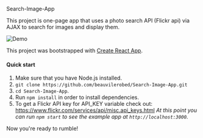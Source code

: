 Search-Image-App

This project is one-page app that uses a photo search API (Flickr api) via AJAX to search for images and display them.  

![Demo](public/demo.gif)

This project was bootstrapped with [Create React App](https://github.com/facebook/create-react-app).

#### Quick start

1.  Make sure that you have Node.js installed.
2.  `git clone https://github.com/beauvilerobed/Search-Image-App.git`
3.  `cd Search-Image-App`.<br />
4.  Run `npm install` in order to install dependencies.<br />
5.  To get a Flickr API key for API_KEY variable check out: https://www.flickr.com/services/api/misc.api_keys.html
    _At this point you can run `npm start` to see the example app at `http://localhost:3000`._

Now you're ready to rumble!
